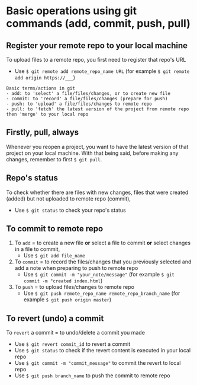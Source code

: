 # Basic operations using git commands (add, commit, push, pull)

## Register your remote repo to your local machine

To upload files to a remote repo, you first need to register that repo's URL
- Use ```$ git remote add remote_repo_name URL``` (for example ```$ git remote add origin https://___```)

```
Basic terms/actions in git
- add: to 'select' a file/files/changes, or to create new file
- commit: to 'record' a file/files/changes (prepare for push)
- push: to 'upload' a file/files/changes to remote repo
- pull: to 'fetch' the latest version of the project from remote repo then 'merge' to your local repo
```

## Firstly, pull, always

Whenever you reopen a project, you want to have the latest version of that project on your local machine. With that being said, before making any changes, remember to first ```$ git pull```.

## Repo's status

To check whether there are files with new changes, files that were created (added) but not uploaded to remote repo (commit), 
- Use ```$ git status``` to check your repo's status

## To commit to remote repo

1. To ```add``` = to create a new file **or** select a file to commit **or** select changes in a file to commit,
   -  Use ```$ git add file_name```
2. To ```commit``` = to record the files/changes that you previously selected and add a note when preparing to push to remote repo
   - Use ```$ git commit -m "your_note/message"``` (for example ```$ git commit -m "created index.html```)
3. To ```push``` = to upload files/changes to remote repo
   - Use ```$ git push remote_repo_name remote_repo_branch_name``` (for example ```$ git push origin master```)

## To revert (undo) a commit

To ```revert``` a commit = to undo/delete a commit you made
- Use ```$ git revert commit_id``` to revert a commit
- Use ```$ git status``` to check if the revert content is executed in your local repo
- Use ```$ git commit -m "commit_message"``` to commit the revert to local repo
- Use ```$ git push branch_name``` to push the commit to remote repo